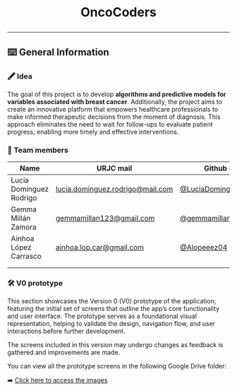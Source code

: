 # <p align="center"> OncoCoders </p>
***   
## ⌨️ General Information

### 🖋️ Idea
The goal of this project is to develop **algorithms and predictive models for variables associated with breast cancer**. Additionally, the project aims to create an innovative platform that empowers healthcare professionals to make informed therapeutic decisions from the moment of diagnosis. This approach eliminates the need to wait for follow-ups to evaluate patient progress, enabling more timely and effective interventions.

### 👷 Team members
| Name | URJC mail | Github user |
| ------------- | ------------- | ----------- |
| Lucía Domínguez Rodrigo | lucia.dominguez.rodrigo@mail.com | [@LuciaDominguezRodrigo](https://github.com/LuciaDominguezRodrigo) |
| Gemma Millán Zamora  | gemmamillan123@gmail.com | [@gemmamillan](https://github.com/gemmamillan) |
| Ainhoa López Carrasco  | ainhoa.lop.car@gmail.com | [@Alopeeez04](https://github.com/Alopeeez04) |
|   |  |  |
|   |  |  |

### 🛠️ V0 prototype

This section showcases the Version 0 (V0) prototype of the application, featuring the initial set of screens that outline the app’s core functionality and user interface. The prototype serves as a foundational visual representation, helping to validate the design, navigation flow, and user interactions before further development.

The screens included in this version may undergo changes as feedback is gathered and improvements are made. 


You can view all the prototype screens in the following Google Drive folder:  

➡️ [Click here to access the images](https://drive.google.com/drive/folders/1r1pOR_zI03jgq-HQDjaMytkzh4zrftb1?usp=sharing)  


